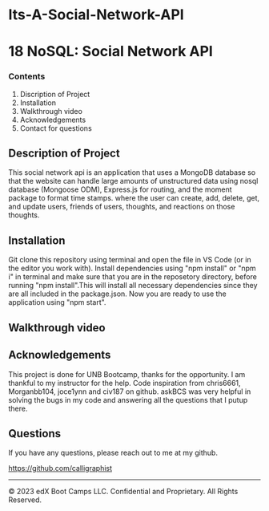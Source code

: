 # Its-A-Social-Network-API

# 18 NoSQL: Social Network API

   

### Contents

1. Discription of Project
2. Installation 
3. Walkthrough video
4. Acknowledgements
5. Contact for questions

## Description of Project
This social network api is an application that uses a MongoDB database so that the website can handle large amounts of unstructured data using nosql database (Mongoose ODM), Express.js for routing, and the moment package to format time stamps. where the user can create, add, delete, get, and update users, friends of users, thoughts, and reactions on those thoughts.

## Installation 

Git clone this repository using terminal and open the file in VS Code (or in the editor you work with). Install dependencies using "npm install" or "npm i" in terminal and make sure that you are in the reposetory directory, before running "npm install".This will install all necessary dependencies since they are all included in the package.json. Now you are ready to use the application using "npm start".

##  Walkthrough video



## Acknowledgements

This project is done for UNB Bootcamp, thanks for the opportunity. I am thankful to my instructor for the help. Code inspiration from chris6661, Morganbb104, joce1ynn and civ187 on github. askBCS was very helpful in solving the bugs in my code and answering all the questions that I putup there. 

## Questions

If you have any questions, please reach out to me at my github.

https://github.com/calligraphist

- - -
© 2023 edX Boot Camps LLC. Confidential and Proprietary. All Rights Reserved.